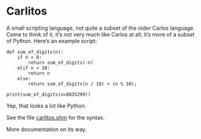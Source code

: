 # Carlitos

A small scripting language, not quite a subset of the older Carlos language. Come to think of it, it’s not very much like Carlos at all; it’s more of a subset of Python. Here’s an example script:

```
def sum_of_digits(n):
    if n < 0:
        return sum_of_digits(-n)
    elif n < 10:
        return n
    else:
        return sum_of_digits(n / 10) + (n % 10);

print(sum_of_digits(n=8835299))
```

Yep, that looks a lot like Python.

See the file [carlitos.ohm](https://github.com/rtoal/carlitos/blob/master/syntax/carlitos.ohm) for the syntax.

More documentation on its way.
